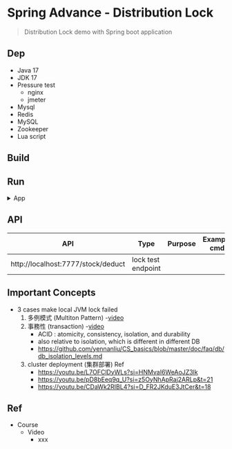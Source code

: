 # Spring Advance - Distribution Lock
> Distribution Lock demo with Spring boot application

## Dep

- Java 17
- JDK 17
- Pressure test
  - nginx
  - jmeter
- Mysql
- Redis
- MySQL
- Zookeeper
- Lua script

## Build

## Run

<details>
<summary>App</summary>

```bash
#---------------------------
# Run app
#---------------------------

# build
mvn package

# run
java -jar <built_jar>


#---------------------------
# Run nginx
#---------------------------

# https://github.com/yennanliu/utility_shell/blob/master/nginx/install_nginx.sh

# http://localhost:8080/

# start
brew services start nginx

# stop
brew services stop nginx

#---------------------------
# Run nginx
#---------------------------

# https://youtu.be/-EeTUjNlkN0?si=llNkPSRd2j5hvvsl&t=108
# https://github.com/yennanliu/utility_shell/blob/master/jmeter/install_%20jmeter.sh

cd apache-jmeter-5.6.2
bash bin/jmeter

# reload config
nginx -s reload

#---------------------------
# Intellij
#---------------------------

# https://github.com/yennanliu/utility_shell/blob/master/intellij/intellij_command.sh
# 30) Allow run app in parallel (multiple instances)
# https://intellij-support.jetbrains.com/hc/en-us/community/posts/360010505820-Why-my-2020-3-2-IntelliJ-IDEA-Allow-parallel-run-check-box-is-missing
# configuration -> select main app name -> "Modify options"  -> click "allow multiple instances check box
```

</details>

## API

| API | Type               | Purpose | Example cmd | Comment|
| ----- |--------------------| ---- | ----- | ---- |
| http://localhost:7777/stock/deduct | lock test endpoint | | |



## Important Concepts

- 3 cases make local JVM lock failed
  1) 多例模式 (Multiton Pattern)
     -[video](https://youtu.be/L7OFClDyWLs?si=_rYUlzOFkuDD8PRU&t=75)
  2) 事務性 (transaction)
     -[video](https://youtu.be/pD8bEeq9q_U?si=GQQ1rD-Wt0BalBwm)
     - ACID : atomicity, consistency, isolation, and durability
     - also relative to isolation, which is different in different DB
     - https://github.com/yennanliu/CS_basics/blob/master/doc/faq/db/db_isolation_levels.md
  3) cluster deployment (集群部署)
  Ref
     - https://youtu.be/L7OFClDyWLs?si=HNMvaI6WeAoJZ3lk
     - https://youtu.be/pD8bEeq9q_U?si=z5OyNhApRaj2ARLp&t=21
     - https://youtu.be/CDaWk2RIBL4?si=D_FR2JKduE3JtCer&t=18

## Ref

- Course
    - Video
        - xxx
